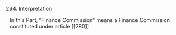 264. Interpretation

In this Part, “Finance Commission” means a Finance Commission constituted under article [[280]] 

